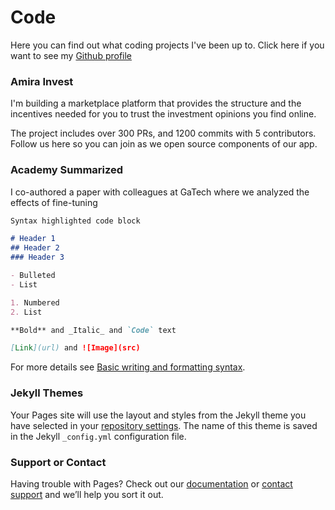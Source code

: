 # Code

Here you can find out what coding projects I've been up to. Click here if you want to see my [Github profile](https://github.com/jhirschibar)


### Amira Invest

I'm building a marketplace platform that provides the structure and the incentives needed for you to trust the investment opinions you find online.

The project includes over 300 PRs, and 1200 commits with 5 contributors. Follow us here so you can join as we open source components of our app. 


### Academy Summarized
I co-authored a paper with colleagues at GaTech where we analyzed the effects of fine-tuning 
```markdown
Syntax highlighted code block

# Header 1
## Header 2
### Header 3

- Bulleted
- List

1. Numbered
2. List

**Bold** and _Italic_ and `Code` text

[Link](url) and ![Image](src)
```

For more details see [Basic writing and formatting syntax](https://docs.github.com/en/github/writing-on-github/getting-started-with-writing-and-formatting-on-github/basic-writing-and-formatting-syntax).

### Jekyll Themes

Your Pages site will use the layout and styles from the Jekyll theme you have selected in your [repository settings](https://github.com/jhirschibar/jhirschibar/settings/pages). The name of this theme is saved in the Jekyll `_config.yml` configuration file.

### Support or Contact

Having trouble with Pages? Check out our [documentation](https://docs.github.com/categories/github-pages-basics/) or [contact support](https://support.github.com/contact) and we’ll help you sort it out.
